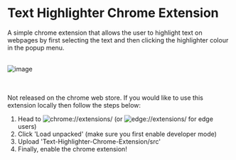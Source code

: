 # Text Highlighter Chrome Extension
A simple chrome extension that allows the user to highlight text on webpages by first selecting the text and then clicking the highlighter colour in the popup menu.
<br></br>

![image](https://user-images.githubusercontent.com/109339363/210470396-e227db4a-2057-42ab-8887-0b51e11e9c7d.png)

<br></br>
Not released on the chrome web store. If you would like to use this extension locally then follow the steps below: 
1. Head to ![chrome://extensions/](#chrome://extensions/) (or ![edge://extensions/](edge://extensions/) for edge users)
2. Click 'Load unpacked' (make sure you first enable developer mode)
3. Upload 'Text-Highlighter-Chrome-Extension/src' 
4. Finally, enable the chrome extension!
